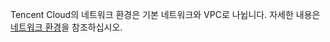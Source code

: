 Tencent Cloud의 네트워크 환경은 기본 네트워크와 VPC로 나뉩니다. 자세한 내용은 [네트워크 환경](https://cloud.tencent.com/document/product/213/5227)을 참조하십시오.

